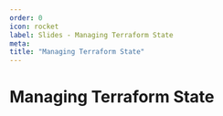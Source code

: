 ```yaml
---
order: 0
icon: rocket
label: Slides - Managing Terraform State
meta:
title: "Managing Terraform State"
---
```

# Managing Terraform State